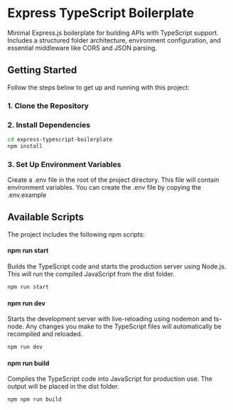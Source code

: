 # Express TypeScript Boilerplate

Minimal Express.js boilerplate for building APIs with TypeScript support. Includes a structured folder architecture, environment configuration, and essential middleware like CORS and JSON parsing.

## Getting Started

Follow the steps below to get up and running with this project:

### 1. Clone the Repository

### 2. Install Dependencies

```bash
cd express-typescript-boilerplate
npm install
```

### 3. Set Up Environment Variables

Create a .env file in the root of the project directory. This file will contain environment variables. You can create the .env file by copying the .env.example

## Available Scripts

The project includes the following npm scripts:

#### npm run start

Builds the TypeScript code and starts the production server using Node.js. This will run the compiled JavaScript from the dist folder.

```bash
npm run start
```

#### npm run dev

Starts the development server with live-reloading using nodemon and ts-node. Any changes you make to the TypeScript files will automatically be recompiled and reloaded.

```bash
npm run dev
```

#### npm run build

Compiles the TypeScript code into JavaScript for production use. The output will be placed in the dist folder.

```bash
npm npm run build
```
